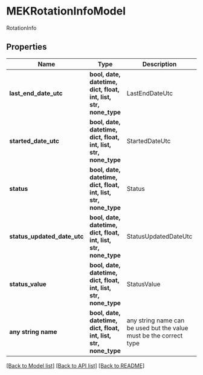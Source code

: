# MEKRotationInfoModel

RotationInfo

## Properties
Name | Type | Description | Notes
------------ | ------------- | ------------- | -------------
**last_end_date_utc** | **bool, date, datetime, dict, float, int, list, str, none_type** | LastEndDateUtc | [optional] 
**started_date_utc** | **bool, date, datetime, dict, float, int, list, str, none_type** | StartedDateUtc | [optional] 
**status** | **bool, date, datetime, dict, float, int, list, str, none_type** | Status | [optional] 
**status_updated_date_utc** | **bool, date, datetime, dict, float, int, list, str, none_type** | StatusUpdatedDateUtc | [optional] 
**status_value** | **bool, date, datetime, dict, float, int, list, str, none_type** | StatusValue | [optional] 
**any string name** | **bool, date, datetime, dict, float, int, list, str, none_type** | any string name can be used but the value must be the correct type | [optional]

[[Back to Model list]](../README.md#documentation-for-models) [[Back to API list]](../README.md#documentation-for-api-endpoints) [[Back to README]](../README.md)


